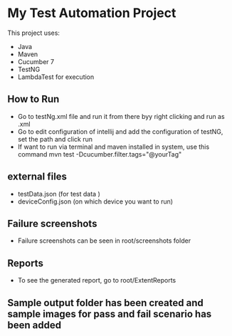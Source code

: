 # My Test Automation Project

This project uses:
- Java
- Maven
- Cucumber 7
- TestNG
- LambdaTest for execution

## How to Run
- Go to testNg.xml file and run it from there byy right clicking and run as .xml
- Go to edit configuration of intellij and add the configuration of testNG, set the path and click run
- If want to run via terminal and maven installed in system, use this command mvn test -Dcucumber.filter.tags="@yourTag"

## external files
- testData.json (for test data )
- deviceConfig.json (on which device you want to run)

## Failure screenshots
- Failure screenshots can be seen in root/screenshots folder

## Reports
- To see the generated report, go to root/ExtentReports

## Sample output folder has been created and sample images for pass and fail scenario has been added 
